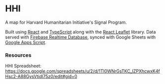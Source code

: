 # HHI
A map for Harvard Humanitarian Initiative's Signal Program.

Built using [React](https://react.dev/) and [TypeScript](https://www.typescriptlang.org/) along with the [React Leaflet](https://react-leaflet.js.org/) library. Data served with [Firebase Realtime Database](https://firebase.google.com/docs/database), synced with Google Sheets with [Google Apps Script](https://www.google.com/script/start/).

### Resources
HHI Spreadsheet: https://docs.google.com/spreadsheets/u/2/d/1TI0WNrGsTKC_lZPXhcwxK4fHsc2-A88GysVtidI75z0/edit#gid=0
